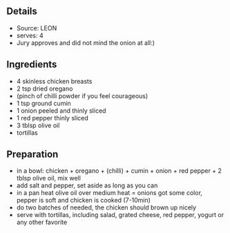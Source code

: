 ## Details

* Source: LEON
* serves: 4
* Jury approves and did not mind the onion at all:)

## Ingredients

* 4 skinless chicken breasts
* 2 tsp dried oregano
* (pinch of chilli powder if you feel courageous)
* 1 tsp ground cumin
* 1 onion peeled and thinly sliced
* 1 red pepper thinly sliced
* 3 tblsp olive oil
* tortillas

## Preparation

* in a bowl: chicken + oregano + (chilli) + cumin + onion + red pepper + 2 tblsp olive oil, mix well
* add salt and pepper, set aside as long as you can
* in a pan heat olive oil over medium heat = onions got some color, pepper is soft and chicken is cooked (7-10min)
* do two batches of needed, the chicken should brown up nicely
* serve with tortillas, including salad, grated cheese, red pepper, yogurt or any other favorite
